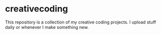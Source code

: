 # creativecoding
This repository is a collection of my creative coding projects. I upload stuff daily or whenever I make something new.
